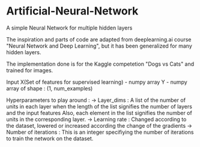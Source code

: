 # Artificial-Neural-Network
A simple Neural Network for multiple hidden layers

The inspiration and parts of code are adapted from deeplearning.ai course "Neural Network and Deep Learning", but it has been generalized for many hidden layers.

The implementation done is for the Kaggle competetion "Dogs vs Cats" and trained for images.

Input X(Set of features for supervised learning) - numpy array
Y - numpy array of shape : (1, num_examples)

Hyperparameters to play around :
-> Layer_dims : A list of the number of units in each layer when the length of the list signifies the number of layers and the input features
                Also, each element in the list signifies the number of units in the corresponding layer.
-> Learning rate : Changed according to the dataset, lowered or increased according the change of the gradients
-> Number of iterations : This is an integer specifiying the number of iterations to train the network on the dataset.
